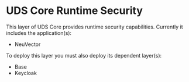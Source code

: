 # UDS Core Runtime Security

This layer of UDS Core provides runtime security capabilities. Currently it includes the application(s):
- NeuVector

To deploy this layer you must also deploy its dependent layer(s):
- Base
- Keycloak
